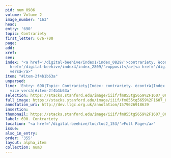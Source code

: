```yaml
---
pid: num_0986
volume: Volume 2
image_number: '163'
head: 
entry: '690'
topic: Contrariety
first_letter: 676-700
page: 
add: 
xref: 
see: 
index: "<a href='/digital-beehive/index1/index_0829/'>contrariety. ècontrà</a>|<a
  href='/digital-beehive/index4/index_2809/'>opposit</a>|<a href='/digital-beehive/index5/index_4324/'>vice
  versâ</a>"
item: "#item-2f4b1b63a"
unparsed: 
line: 'Entry: 690|Topic: Contrariety|Index: contrariety. ècontrà|Index: opposit|Index:
  vice versâ|#item-2f4b1b63a'
selection: https://stacks.stanford.edu/image/iiif/fm855tg5659%2F1607_0630/422,3937,2881,893/full/0/default.jpg
full_image: https://stacks.stanford.edu/image/iiif/fm855tg5659%2F1607_0630/full/full/0/default.jpg
annotation_uri: http://dev.llgc.org.uk/annotation/1579626918639
insertion: 
thumbnail: https://stacks.stanford.edu/image/iiif/fm855tg5659%2F1607_0630/422,3937,600,180/250,/0/default.jpg
label: 690. Contrariety
location: "<a href='/digital-beehive/toc/toc2_153/'>Full Page</a>"
issue: 
also_in_entry: 
order: '355'
layout: alpha_item
collection: num3
---
```

